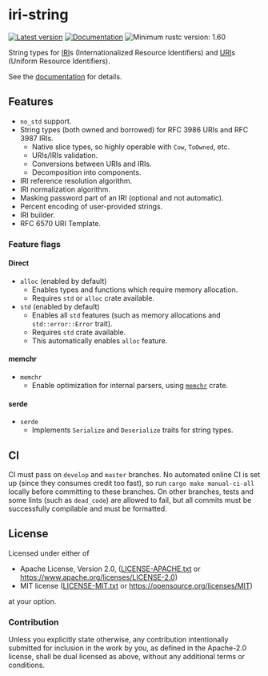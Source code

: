 # iri-string

[![Latest version](https://img.shields.io/crates/v/iri-string.svg)](https://crates.io/crates/iri-string)
[![Documentation](https://docs.rs/iri-string/badge.svg)](https://docs.rs/iri-string)
![Minimum rustc version: 1.60](https://img.shields.io/badge/rustc-1.60+-lightgray.svg)

String types for [IRI](https://tools.ietf.org/html/rfc3987)s (Internationalized Resource
Identifiers) and [URI](https://tools.ietf.org/html/rfc3986)s (Uniform Resource Identifiers).

See the [documentation](https://docs.rs/iri-string) for details.

## Features

* `no_std` support.
* String types (both owned and borrowed) for RFC 3986 URIs and RFC 3987 IRIs.
    + Native slice types, so highly operable with `Cow`, `ToOwned`, etc.
    + URIs/IRIs validation.
    + Conversions between URIs and IRIs.
    + Decomposition into components.
* IRI reference resolution algorithm.
* IRI normalization algorithm.
* Masking password part of an IRI (optional and not automatic).
* Percent encoding of user-provided strings.
* IRI builder.
* RFC 6570 URI Template.

### Feature flags

#### Direct
* `alloc` (enabled by default)
    + Enables types and functions which require memory allocation.
    + Requires `std` or `alloc` crate available.
* `std` (enabled by default)
    + Enables all `std` features (such as memory allocations and `std::error::Error` trait).
    + Requires `std` crate available.
    + This automatically enables `alloc` feature.

#### memchr
* `memchr`
    + Enable optimization for internal parsers, using [`memchr`] crate.

[`memchr`]: https://crates.io/crates/memchr

#### serde
* `serde`
    + Implements `Serialize` and `Deserialize` traits for string types.

## CI

CI must pass on `develop` and `master` branches.
No automated online CI is set up (since they consumes credit too fast), so run
`cargo make manual-ci-all` locally before committing to these branches.
On other branches, tests and some lints (such as `dead_code`) are allowed to
fail, but all commits must be successfully compilable and must be formatted.

## License

Licensed under either of

* Apache License, Version 2.0, ([LICENSE-APACHE.txt](LICENSE-APACHE.txt) or
  <https://www.apache.org/licenses/LICENSE-2.0>)
* MIT license ([LICENSE-MIT.txt](LICENSE-MIT.txt) or
  <https://opensource.org/licenses/MIT>)

at your option.

### Contribution

Unless you explicitly state otherwise, any contribution intentionally submitted
for inclusion in the work by you, as defined in the Apache-2.0 license, shall be
dual licensed as above, without any additional terms or conditions.

